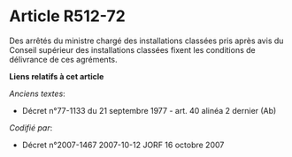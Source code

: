 # Article R512-72

Des arrêtés du ministre chargé des installations classées pris après avis du Conseil supérieur des installations classées
fixent les conditions de délivrance de ces agréments.

**Liens relatifs à cet article**

_Anciens textes_:

  - Décret n°77-1133 du 21 septembre 1977 - art. 40 alinéa 2 dernier (Ab)

_Codifié par_:

  - Décret n°2007-1467 2007-10-12 JORF 16 octobre 2007

